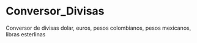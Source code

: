 # Conversor_Divisas 
 Conversor de divisas dolar, euros, pesos colombianos, pesos mexicanos, libras esterlinas
